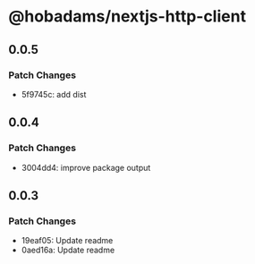 # @hobadams/nextjs-http-client

## 0.0.5

### Patch Changes

- 5f9745c: add dist

## 0.0.4

### Patch Changes

- 3004dd4: improve package output

## 0.0.3

### Patch Changes

- 19eaf05: Update readme
- 0aed16a: Update readme
